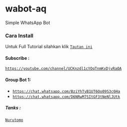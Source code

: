 # wabot-aq
Simple WhatsApp Bot

### Cara Install
Untuk Full Tutorial silahkan klik [`Tautan ini`](https://code.fahmiofficial.eu.org/2021/03/part1-cara-membuat-bot-whatsapp-di.html)

#### Subscribe : 
[`https://youtube.com/channel/UCKnzdl1cYOqTnmKvDjvRaOA`](https://youtube.com/channel/UCKnzdl1cYOqTnmKvDjvRaOA)

#### Group Bot 1: 
- [`https://chat.whatsapp.com/BziYhTyB1UT6Oo09S3c6Ha`](https://chat.whatsapp.com/BziYhTyB1UT6Oo09S3c6Ha) 
- [`https://chat.whatsapp.com/D6NRwM7SItGF3tNeNlJUtk`](https://chat.whatsapp.com/D6NRwM7SItGF3tNeNlJUtk)



##### Tanks : 
[`Nurutomo`](https://GitHub.com/Nurutomo) 
